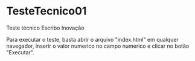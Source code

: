 # TesteTecnico01
Teste técnico Escribo Inovação

Para executar o teste, basta abrir o arquivo "index.html" em qualquer navegador, inserir o valor numerico no campo numerico e clicar no botão "Executar".
